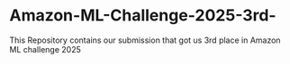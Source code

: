# Amazon-ML-Challenge-2025-3rd-
This Repository contains our submission that got us 3rd place in Amazon ML challenge 2025
